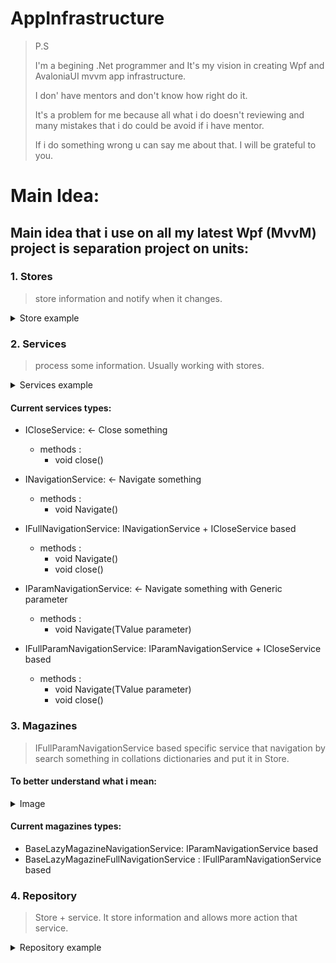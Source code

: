 # AppInfrastructure

> P.S 
> 
>I'm a begining .Net programmer and It's my vision in creating Wpf and AvaloniaUI mvvm app infrastructure. 
> 
> I  don' have mentors and don't know how right do it. 
> 
> It's a problem for me because all what i do doesn't reviewing and many mistakes that i do could be avoid if i have mentor.
> 
> If i do something wrong u can say me about that. I will be grateful to you.


# Main Idea:

## Main idea that i use on all my latest Wpf (MvvM) project is separation project on units:

### 1. Stores 

> store information and notify when it changes.

<details>
  <summary>Store example</summary>

    public interface IStore
    {
   
        object? CurrentValue { get; set; } 

        //  Notify when value changed  
        event Action? CurrentValueChangedNotifier;  
    }

    // Simple relalization of IStore
    public class SimpleStore : IStore
    {

        private object? _currentValue;
    
        public object? CurrentValue
        {
            get => _currentValue;
            set
            {
                _currentValue = value;
                CurrentValueChangedNotifier?.Invoke();
            }
        }

        public event Action? CurrentValueChangedNotifier;
    }

    //example in Wpf app when store getting from outer sources (ex: IOC container/ other class etc)
    Public class example
    {
        private readonly IStore _simpleStore;
        
        //Getting information from store
        public object SomeInformation => _simpleStore.CurrentValue;
            
        public example(IStore simpleStore)
        {
            _simpleStore = simplestore;
            
            //When value changing notifier retranslating in INPC
            _sinpleStore.CurrentValueChangedNotifier += () => OnPropertyChanged(nameof(SomeInformation)); 
        }
    }

</details>

### 2. Services

> process some information. Usually working with stores.

<details>
  <summary>Services example</summary>
    
    //Something close service
    Public interface ICloseService
    {
        void Close();
    }

    //Simple close services that deleted value in store.
    public class SimpleStoreCloseServices
    {
        private readonly IStore _simpleStore;

        public SimpleStoreCloseServices(IStore simpleStore)
        {
            _simpleStore = simpleStore;
        }

        public void Close() => _simpleStore.CurrentValue = null;
    }

</details>

 #### Current services types:

- ICloseService: <- Close something
  - methods :
    - void close() 


- INavigationService: <- Navigate something
  - methods :
    - void Navigate() 


- IFullNavigationService: INavigationService + ICloseService based
  - methods :
    - void Navigate() 
    - void close() 


- IParamNavigationService: <- Navigate something with Generic parameter
  - methods :
    - void Navigate(TValue parameter)


- IFullParamNavigationService: IParamNavigationService + ICloseService based
  - methods :
    - void Navigate(TValue parameter)
    - void close()


### 3. Magazines

>IFullParamNavigationService based specific service that navigation by search something in collations dictionaries and put it in Store.


#### To better understand what i mean:

<details>
  <summary>Image</summary>

![Alt text](https://raw.githubusercontent.com/Htomsik/AppInfrastructure/master/AppInfrastructure/Resources/Structures/Magazine/Magazine.png)

</details>

#### Current magazines types:

- BaseLazyMagazineNavigationService: IParamNavigationService  based
- BaseLazyMagazineFullNavigationService : IFullParamNavigationService based


### 4. Repository 

> Store + service. It store information and allows more action that service.

<details>
  <summary>Repository example</summary>

> Example and Repositories will be adding in newest realeses

</details>


